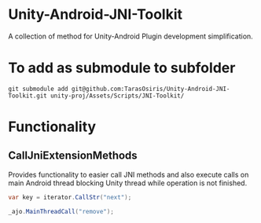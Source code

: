 # Unity-Android-JNI-Toolkit
A collection of method for Unity-Android Plugin development simplification.

# To add as submodule to subfolder

```
git submodule add git@github.com:TarasOsiris/Unity-Android-JNI-Toolkit.git unity-proj/Assets/Scripts/JNI-Toolkit/
```

# Functionality

## CallJniExtensionMethods

Provides functionality to easier call JNI methods and also execute calls on main Android thread blocking Unity thread while operation is not finished.

```csharp
var key = iterator.CallStr("next");
```

```csharp
_ajo.MainThreadCall("remove");
```
